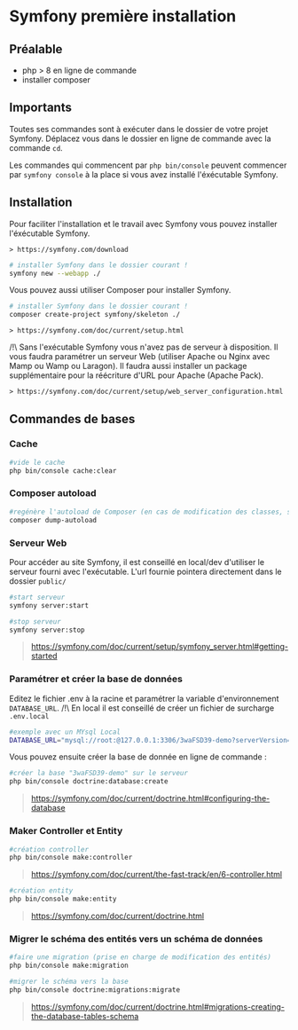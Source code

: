 # Symfony première installation


## Préalable

- php > 8 en ligne de commande
- installer composer


## Importants

Toutes ses commandes sont à exécuter dans le dossier de votre projet Symfony.
Déplacez vous dans le dossier en ligne de commande avec la commande `cd`.

Les commandes qui commencent par `php bin/console` peuvent commencer par `symfony console` à la place si vous avez installé l'éxécutable Symfony.


## Installation

Pour faciliter l'installation et le travail avec Symfony vous pouvez installer l'éxécutable Symfony.

    > https://symfony.com/download

```bash
# installer Symfony dans le dossier courant !
symfony new --webapp ./
```

Vous pouvez aussi utiliser Composer pour installer Symfony. 

```bash
# installer Symfony dans le dossier courant !
composer create-project symfony/skeleton ./
```

    > https://symfony.com/doc/current/setup.html


/!\ Sans l'exécutable Symfony vous n'avez pas de serveur à disposition. Il vous faudra paramétrer un serveur Web (utiliser Apache ou Nginx avec Mamp ou Wamp ou Laragon). Il faudra aussi installer un package supplémentaire pour la réécriture d'URL pour Apache (Apache Pack).

    > https://symfony.com/doc/current/setup/web_server_configuration.html


## Commandes de bases


### Cache

```bash
#vide le cache
php bin/console cache:clear
```

### Composer autoload

```bash
#regénère l'autoload de Composer (en cas de modification des classes, suppression)
composer dump-autoload
```

### Serveur Web

Pour accéder au site Symfony, il est conseillé en local/dev d'utiliser le serveur fourni avec l'exécutable.
L'url fournie pointera directement dans le dossier `public/`

```bash
#start serveur
symfony server:start

#stop serveur 
symfony server:stop
```

> https://symfony.com/doc/current/setup/symfony_server.html#getting-started


### Paramétrer et créer la base de données

Editez le fichier .env à la racine et paramétrer la variable d'environnement `DATABASE_URL`.
/!\ En local il est conseillé de créer un fichier de surcharge `.env.local`

```bash
#exemple avec un MYsql Local
DATABASE_URL="mysql://root:@127.0.0.1:3306/3waFSD39-demo?serverVersion=8.0.30&charset=utf8mb4"
```

Vous pouvez ensuite créer la base de donnée en ligne de commande : 

```bash
#créer la base "3waFSD39-demo" sur le serveur 
php bin/console doctrine:database:create
```

> https://symfony.com/doc/current/doctrine.html#configuring-the-database


### Maker Controller et Entity

```bash
#création controller
php bin/console make:controller
```

> https://symfony.com/doc/current/the-fast-track/en/6-controller.html


```bash
#création entity
php bin/console make:entity
```

> https://symfony.com/doc/current/doctrine.html


### Migrer le schéma des entités vers un schéma de données

```bash
#faire une migration (prise en charge de modification des entités)
php bin/console make:migration

#migrer le schéma vers la base
php bin/console doctrine:migrations:migrate
```
> https://symfony.com/doc/current/doctrine.html#migrations-creating-the-database-tables-schema
